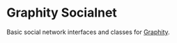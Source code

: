 Graphity Socialnet
=====================================

Basic social network interfaces and classes for [Graphity](http://www.rene-pickhardt.de/graphity-an-efficient-graph-model-for-retrieving-the-top-k-news-feeds-for-users-in-social-networks/).
